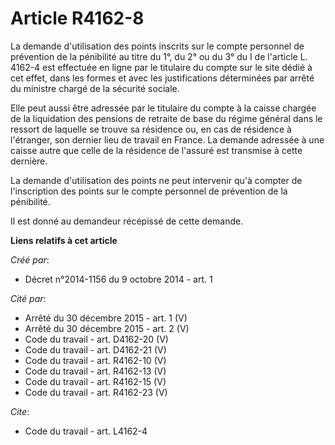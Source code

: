 # Article R4162-8

La demande d'utilisation des points inscrits sur le compte personnel de prévention de la pénibilité au titre du 1°, du 2° ou
du 3° du I de l'article L. 4162-4 est effectuée en ligne par le titulaire du compte sur le site dédié à cet effet, dans les
formes et avec les justifications déterminées par arrêté du ministre chargé de la sécurité sociale. 

Elle peut aussi être adressée par le titulaire du compte à la caisse chargée de la liquidation des pensions de retraite de
base du régime général dans le ressort de laquelle se trouve sa résidence ou, en cas de résidence à l'étranger, son dernier
lieu de travail en France. La demande adressée à une caisse autre que celle de la résidence de l'assuré est transmise à cette
dernière. 

La demande d'utilisation des points ne peut intervenir qu'à compter de l'inscription des points sur le compte personnel de
prévention de la pénibilité. 

Il est donné au demandeur récépissé de cette demande.

**Liens relatifs à cet article**

_Créé par_:

  - Décret n°2014-1156 du 9 octobre 2014 - art. 1

_Cité par_:

  - Arrêté du 30 décembre 2015 - art. 1 (V)
  - Arrêté du 30 décembre 2015 - art. 2 (V)
  - Code du travail - art. D4162-20 (V)
  - Code du travail - art. D4162-21 (V)
  - Code du travail - art. R4162-10 (V)
  - Code du travail - art. R4162-13 (V)
  - Code du travail - art. R4162-15 (V)
  - Code du travail - art. R4162-23 (V)

_Cite_:

  - Code du travail - art. L4162-4
